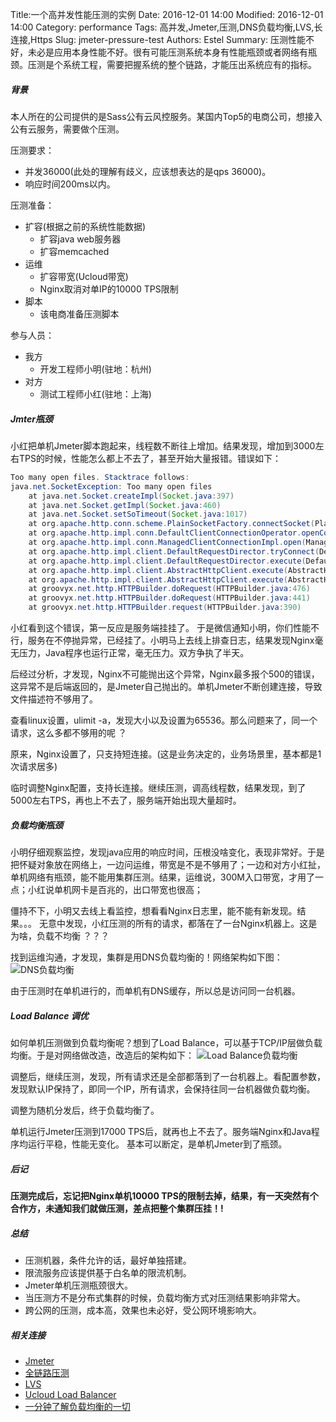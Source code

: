 Title:一个高并发性能压测的实例
Date: 2016-12-01 14:00
Modified: 2016-12-01 14:00
Category: performance
Tags: 高并发,Jmeter,压测,DNS负载均衡,LVS,长连接,Https
Slug: jmeter-pressure-test
Authors: Estel
Summary: 压测性能不好，未必是应用本身性能不好。很有可能压测系统本身有性能瓶颈或者网络有瓶颈。压测是个系统工程，需要把握系统的整个链路，才能压出系统应有的指标。

##### 背景
本人所在的公司提供的是Sass公有云风控服务。某国内Top5的电商公司，想接入公有云服务，需要做个压测。

压测要求：

- 并发36000(此处的理解有歧义，应该想表达的是qps 36000)。
- 响应时间200ms以内。

压测准备：

- 扩容(根据之前的系统性能数据)
	- 扩容java web服务器
	- 扩容memcached
- 运维
   - 扩容带宽(Ucloud带宽)
   - Nginx取消对单IP的10000 TPS限制
- 脚本
   - 该电商准备压测脚本 

参与人员：

- 我方
	- 开发工程师小明(驻地：杭州)
- 对方
	- 测试工程师小红(驻地：上海)

##### Jmter瓶颈
小红把单机Jmeter脚本跑起来，线程数不断往上增加。结果发现，增加到3000左右TPS的时候，性能怎么都上不去了，甚至开始大量报错。错误如下：

```java
Too many open files. Stacktrace follows:
java.net.SocketException: Too many open files
    at java.net.Socket.createImpl(Socket.java:397)
    at java.net.Socket.getImpl(Socket.java:460)
    at java.net.Socket.setSoTimeout(Socket.java:1017)
    at org.apache.http.conn.scheme.PlainSocketFactory.connectSocket(PlainSocketFactory.java:126)
    at org.apache.http.impl.conn.DefaultClientConnectionOperator.openConnection(DefaultClientConnectionOperator.java:180)
    at org.apache.http.impl.conn.ManagedClientConnectionImpl.open(ManagedClientConnectionImpl.java:294)
    at org.apache.http.impl.client.DefaultRequestDirector.tryConnect(DefaultRequestDirector.java:640)
    at org.apache.http.impl.client.DefaultRequestDirector.execute(DefaultRequestDirector.java:479)
    at org.apache.http.impl.client.AbstractHttpClient.execute(AbstractHttpClient.java:906)
    at org.apache.http.impl.client.AbstractHttpClient.execute(AbstractHttpClient.java:805)
    at groovyx.net.http.HTTPBuilder.doRequest(HTTPBuilder.java:476)
    at groovyx.net.http.HTTPBuilder.doRequest(HTTPBuilder.java:441)
    at groovyx.net.http.HTTPBuilder.request(HTTPBuilder.java:390)
```
小红看到这个错误，第一反应是服务端挂挂了。 于是微信通知小明，你们性能不行，服务在不停抛异常，已经挂了。小明马上去线上排查日志，结果发现Nginx毫无压力，Java程序也运行正常，毫无压力。双方争执了半天。 

后经过分析，才发现，Nginx不可能抛出这个异常，Nginx最多报个500的错误，这异常不是后端返回的，是Jmeter自己抛出的。单机Jmeter不断创建连接，导致文件描述符不够用了。

查看linux设置，ulimit -a，发现大小以及设置为65536。那么问题来了，同一个请求，这么多都不够用的呢 ？

原来，Nginx设置了，只支持短连接。(这是业务决定的，业务场景里，基本都是1次请求居多)

临时调整Nginx配置，支持长连接。继续压测，调高线程数，结果发现，到了5000左右TPS，再也上不去了，服务端开始出现大量超时。

##### 负载均衡瓶颈
小明仔细观察监控，发现java应用的响应时间，压根没啥变化，表现非常好。于是把怀疑对象放在网络上，一边问运维，带宽是不是不够用了；一边和对方小红扯，单机网络有瓶颈，能不能用集群压测。结果，运维说，300M入口带宽，才用了一点；小红说单机网卡是百兆的，出口带宽也很高；

僵持不下，小明又去线上看监控，想看看Nginx日志里，能不能有新发现。结果。。。 无意中发现，小红压测的所有的请求，都落在了一台Nginx机器上。这是为啥，负载不均衡 ？？？

找到运维沟通，才发现，集群是用DNS负载均衡的！网络架构如下图：
![DNS负载均衡](https://obe6rxjoq.qnssl.com/performance/DNS%E8%B4%9F%E8%BD%BD%E5%9D%87%E8%A1%A1.png)

由于压测时在单机进行的，而单机有DNS缓存，所以总是访问同一台机器。

##### Load Balance 调优
如何单机压测做到负载均衡呢？想到了Load Balance，可以基于TCP/IP层做负载均衡。于是对网络做改造，改造后的架构如下：
![Load Balance负载均衡](https://obe6rxjoq.qnssl.com/performance/LoadBalance%E8%B4%9F%E8%BD%BD%E5%9D%87%E8%A1%A1.png)

调整后，继续压测，发现，所有请求还是全部都落到了一台机器上。看配置参数，发现默认IP保持了，即同一个IP，所有请求，会保持往同一台机器做负载均衡。

调整为随机分发后，终于负载均衡了。

单机运行Jmeter压测到17000 TPS后，就再也上不去了。服务端Nginx和Java程序均运行平稳，性能无变化。 基本可以断定，是单机Jmeter到了瓶颈。

##### 后记
**压测完成后，忘记把Nginx单机10000 TPS的限制去掉，结果，有一天突然有个合作方，未通知我们就做压测，差点把整个集群压挂！!**

##### 总结
- 压测机器，条件允许的话，最好单独搭建。
- 限流服务应该提供基于白名单的限流机制。
- Jmeter单机压测瓶颈很大。
- 当压测方不是分布式集群的时候，负载均衡方式对压测结果影响非常大。
- 跨公网的压测，成本高，效果也未必好，受公网环境影响大。

##### 相关连接
- [Jmeter](http://jmeter.apache.org/)
- [全链路压测](http://open.taobao.com/doc2/detail.htm?articleId=103188&docType=1&treeId=2)
- [LVS](http://zh.linuxvirtualserver.org/)
- [Ucloud Load Balancer](https://www.ucloud.cn/site/product/ulb.html)
- [一分钟了解负载均衡的一切](http://mp.weixin.qq.com/s?src=3&timestamp=1481702253&ver=1&signature=xqjBIqXRrTSrhO9bVfPMKw*Gg90a6ZTGaG2SA1uH4jNUkPvbrhD5PmM8Y6dZj3aYwZHHf2S*leeSBgCGPxEvI3xxHAy9bDt7cG9YkLo6qPbBM3Z9dfJCm7ypIaGZZc9zLiJmlG1aSg5sJ1AJD6wU7DNDB88d8XWcWh24w2xs8dk=)